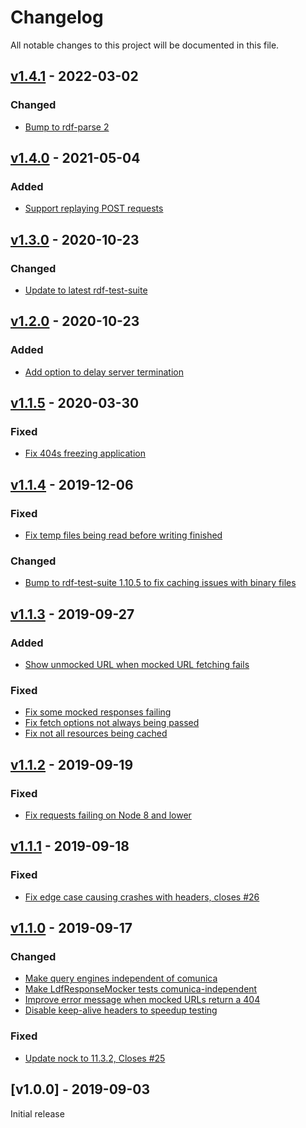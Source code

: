 # Changelog
All notable changes to this project will be documented in this file.

<a name="v1.4.1"></a>
## [v1.4.1](https://github.com/comunica/rdf-test-suite-ldf.js/compare/v1.4.0...v1.4.1) - 2022-03-02

### Changed
* [Bump to rdf-parse 2](https://github.com/comunica/rdf-test-suite-ldf.js/commit/920e65e3a8927446ce218b123d292700ebeb5233)

<a name="v1.4.0"></a>
## [v1.4.0](https://github.com/comunica/rdf-test-suite-ldf.js/compare/v1.3.0...v1.4.0) - 2021-05-04

### Added
* [Support replaying POST requests](https://github.com/comunica/rdf-test-suite-ldf.js/commit/d0353def7cd24fd80eee5dfc1c6b9bf4635ddede)

<a name="v1.3.0"></a>
## [v1.3.0](https://github.com/comunica/rdf-test-suite-ldf.js/compare/v1.2.0...v1.3.0) - 2020-10-23

### Changed
* [Update to latest rdf-test-suite](https://github.com/comunica/rdf-test-suite-ldf.js/commit/99774ae282c307a5230bb14662efedd0c9d6519e)

<a name="v1.2.0"></a>
## [v1.2.0](https://github.com/comunica/rdf-test-suite-ldf.js/compare/v1.1.4...v1.2.0) - 2020-10-23

### Added
* [Add option to delay server termination](https://github.com/comunica/rdf-test-suite-ldf.js/commit/d87006086e788f5fe23f7cfcfd001f20ef321f7b)

<a name="v1.1.5"></a>
## [v1.1.5](https://github.com/comunica/rdf-test-suite-ldf.js/compare/v1.1.4...v1.1.5) - 2020-03-30

### Fixed
* [Fix 404s freezing application](https://github.com/comunica/rdf-test-suite-ldf.js/commit/05411159aa2637b1365bac1c4469a63ea621400d)

<a name="v1.1.4"></a>
## [v1.1.4](https://github.com/comunica/rdf-test-suite-ldf.js/compare/v1.1.3...v1.1.4) - 2019-12-06

### Fixed
* [Fix temp files being read before writing finished](https://github.com/comunica/rdf-test-suite-ldf.js/commit/36a5927dfb962f07af879385e5660ab382a60f2f)

### Changed
* [Bump to rdf-test-suite 1.10.5 to fix caching issues with binary files](https://github.com/comunica/rdf-test-suite-ldf.js/commit/d6c1347ea4c61a68a362d76549442e35cd411699)

<a name="v1.1.3"></a>
## [v1.1.3](https://github.com/comunica/rdf-test-suite-ldf.js/compare/v1.1.2...v1.1.3) - 2019-09-27

### Added
* [Show unmocked URL when mocked URL fetching fails](https://github.com/comunica/rdf-test-suite-ldf.js/commit/3170525b2f4a298fd43a738373fa8af92d3e050f)

### Fixed
* [Fix some mocked responses failing](https://github.com/comunica/rdf-test-suite-ldf.js/commit/94857910f78cf8f9b41540c73b54b502ef032ca6)
* [Fix fetch options not always being passed](https://github.com/comunica/rdf-test-suite-ldf.js/commit/fa3abff3fc50dccac24e48e06e60b49ca610f56d)
* [Fix not all resources being cached](https://github.com/comunica/rdf-test-suite-ldf.js/commit/5d6e863b754033ef0db4c19e1afe5bb5f3f302b1)

<a name="v1.1.2"></a>
## [v1.1.2](https://github.com/comunica/rdf-test-suite-ldf.js/compare/v1.1.1...v1.1.2) - 2019-09-19

### Fixed
* [Fix requests failing on Node 8 and lower](https://github.com/comunica/rdf-test-suite-ldf.js/commit/9774f112197d2eeaf3e8cb57275ec7931b362325)

<a name="v1.1.1"></a>
## [v1.1.1](https://github.com/comunica/rdf-test-suite-ldf.js/compare/v1.1.0...v1.1.1) - 2019-09-18

### Fixed
* [Fix edge case causing crashes with headers, closes #26](https://github.com/comunica/rdf-test-suite-ldf.js/commit/62ad2f65ec129f91a9a1dc10ecc08585175ddf98)

<a name="v1.1.0"></a>
## [v1.1.0](https://github.com/comunica/rdf-test-suite-ldf.js/compare/v1.0.0...v1.1.0) - 2019-09-17

### Changed
* [Make query engines independent of comunica](https://github.com/comunica/rdf-test-suite-ldf.js/commit/13cec56d9421cb4ffaf6acd75699b5196595085a)
* [Make LdfResponseMocker tests comunica-independent](https://github.com/comunica/rdf-test-suite-ldf.js/commit/16b6a8002f1bacaf1b5f03f47330b3a3f0d9c9f7)
* [Improve error message when mocked URLs return a 404](https://github.com/comunica/rdf-test-suite-ldf.js/commit/d97d28f9574c9d802783b7a3d7b261d3ddb5c685)
* [Disable keep-alive headers to speedup testing](https://github.com/comunica/rdf-test-suite-ldf.js/commit/564e8cd3e4b9f9f58465351694650f4990400e1d)

### Fixed
* [Update nock to 11.3.2, Closes #25](https://github.com/comunica/rdf-test-suite-ldf.js/commit/4466b4581608100a557c48c11a65e0f3989c6d23)

<a name="v1.0.0"></a>
## [v1.0.0] - 2019-09-03

Initial release
